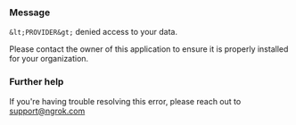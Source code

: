
### Message
`&lt;PROVIDER&gt;` denied access to your data.

Please contact the owner of this application to ensure it is properly installed for your organization.

### Further help
If you're having trouble resolving this error, please reach out to [support@ngrok.com](mailto:support@ngrok.com?subject=Help%20with%20ERR_NGROK_3118)

